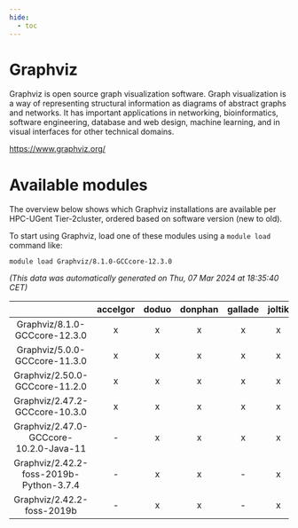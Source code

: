```yaml
---
hide:
  - toc
---
```


Graphviz
========


Graphviz is open source graph visualization software. Graph visualization is a way of representing structural information as diagrams of abstract graphs and networks. It has important applications in networking, bioinformatics,  software engineering, database and web design, machine learning, and in visual interfaces for other technical domains.

https://www.graphviz.org/
# Available modules


The overview below shows which Graphviz installations are available per HPC-UGent Tier-2cluster, ordered based on software version (new to old).

To start using Graphviz, load one of these modules using a `module load` command like:

```shell
module load Graphviz/8.1.0-GCCcore-12.3.0
```

*(This data was automatically generated on Thu, 07 Mar 2024 at 18:35:40 CET)*  

| |accelgor|doduo|donphan|gallade|joltik|skitty|
| :---: | :---: | :---: | :---: | :---: | :---: | :---: |
|Graphviz/8.1.0-GCCcore-12.3.0|x|x|x|x|x|x|
|Graphviz/5.0.0-GCCcore-11.3.0|x|x|x|x|x|x|
|Graphviz/2.50.0-GCCcore-11.2.0|x|x|x|x|x|x|
|Graphviz/2.47.2-GCCcore-10.3.0|x|x|x|x|x|x|
|Graphviz/2.47.0-GCCcore-10.2.0-Java-11|-|x|x|x|x|x|
|Graphviz/2.42.2-foss-2019b-Python-3.7.4|-|x|x|-|x|x|
|Graphviz/2.42.2-foss-2019b|-|x|x|-|x|x|
